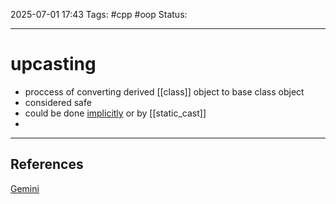 
2025-07-01 17:43
Tags: #cpp #oop
Status:

---
# upcasting
- proccess of converting derived [[class]] object to base class object
- considered safe
- could be done [implicitly](type_conversion) or by [[static_cast]]
- 


---
## References
[Gemini](https://docs.google.com/document/d/1mRMAzNosh9glHbCyq_xbTL5ZvSU1295j3mxnDGL_wzg/edit?tab=t.0)


